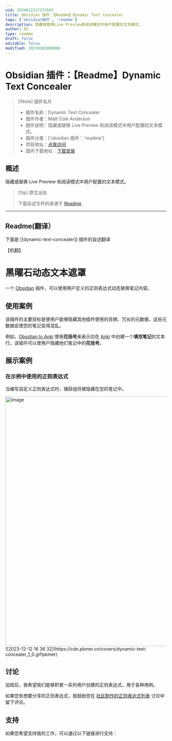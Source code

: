 ```yaml
---
uid: 2024022117273545
title: Obsidian 插件：【Readme】Dynamic Text Concealer
tags: ['obsidian插件', 'readme']
description: 隐藏或替换Live Preview和阅读模式中用户配置的文本模式。
author: AI
type: readme
draft: false
editable: false
modified: 20230101000000
---
```


# Obsidian 插件：【Readme】Dynamic Text Concealer

> [!Note] 插件名片
> - 插件名称：Dynamic Text Concealer
> - 插件作者：Matt Cole Anderson
> - 插件说明：隐藏或替换 Live Preview 和阅读模式中用户配置的文本模式。
> - 插件分类：['obsidian 插件 ', 'readme']
> - 项目地址：[点我访问](https://github.com/mattcoleanderson/obsidian-dynamic-text-concealer)
> - 国内下载地址：[下载安装](https://pkmer.cn/products/plugin/pluginMarket/?dynamic-text-concealer)

## 概述

隐藏或替换 Live Preview 和阅读模式中用户配置的文本模式。

> [!tip] 原文出处
>
>下面自述文件的来源于 [Readme](https://ghproxy.net/https://raw.githubusercontent.com/mattcoleanderson/obsidian-dynamic-text-concealer/main/README.md)

---

## Readme(翻译）

下面是 [[dynamic-text-concealer]] 插件的自述翻译

【机翻】

# 黑曜石动态文本遮罩

一个 [Obsidian](https://obsidian.md) 插件，可以使用用户定义的正则表达式动态替换笔记内容。

## 使用案例

该插件的主要目标是使用户能够隐藏其他插件使用的丑陋、冗长的元数据，这些元数据会使您的笔记变得混乱。

例如，[Obsidian to Anki](https://github.com/Pseudonium/Obsidian_to_Anki/wiki/Cloze-formatting) 使用**花括号**来表示应在 [Anki](https://docs.ankiweb.net/editing.html#cloze-deletion) 中创建一个**填空笔记**的文本行。该插件可以使用户隐藏他们笔记中的**花括号**。

## 展示案例

### 在示例中使用的正则表达式

当编写自定义正则表达式时，捕获组将被隐藏在您的笔记中。

<img width="779" alt="image" src="https://github.com/mattcoleanderson/obsidian-dynamic-text-concealer/assets/49250378/451db886-93e5-4692-b31e-f09e4d65b484">
![2023-12-12 16 36 32](https://cdn.pkmer.cn/covers/dynamic-text-concealer_1_0.gif!pkmer)

## 讨论

加班后，我希望我们能够积累一系列用户创建的正则表达式，用于各种用例。

如果您有想要分享的正则表达式，我鼓励您在 [社区制作的正则表达式列表](https://github.com/mattcoleanderson/obsidian-dynamic-text-concealer/discussions/19) 讨论中留下评论。

## 支持

如果您希望支持我的工作，可以通过以下链接进行支持：

<!-- Buy Me a Coffee embedded button -->




